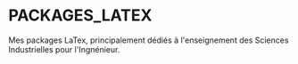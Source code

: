 # PACKAGES_LATEX
Mes packages LaTex, principalement dédiés à l'enseignement des Sciences Industrielles pour l'Ingnénieur.
